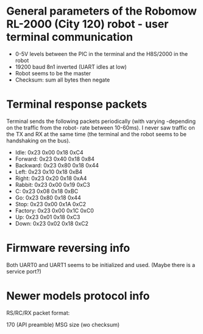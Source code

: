 # General parameters of the Robomow RL-2000 (City 120) robot - user terminal communication
 * 0-5V levels between the PIC in the terminal and the H8S/2000 in the robot
 * 19200 baud 8n1 inverted (UART idles at low)
 * Robot seems to be the master
 * Checksum: sum all bytes then negate
 
# Terminal response packets
Terminal sends the following packets periodically (with varying -depending on the traffic from the robot- rate between 10-60ms). 
I never saw traffic on the TX and RX at the same time (the terminal and the robot seems to be handshaking on the bus).

* Idle:     0x23 0x00 0x18 0xC4
* Forward:  0x23 0x40 0x18 0x84
* Backward: 0x23 0x80 0x18 0x44
* Left:     0x23 0x10 0x18 0xB4
* Right:    0x23 0x20 0x18 0xA4
* Rabbit:   0x23 0x00 0x19 0xC3
* C:        0x23 0x08 0x18 0xBC
* Go:       0x23 0x80 0x18 0x44
* Stop:     0x23 0x00 0x1A 0xC2
* Factory:  0x23 0x00 0x1C 0xC0
* Up:       0x23 0x01 0x18 0xC3
* Down:     0x23 0x02 0x18 0xC2

# Firmware reversing info

Both UART0 and UART1 seems to be initialized and used. (Maybe there is a service port?)

# Newer models protocol info
RS/RC/RX packet format:

170 (API preamble)
MSG size (wo checksum)
